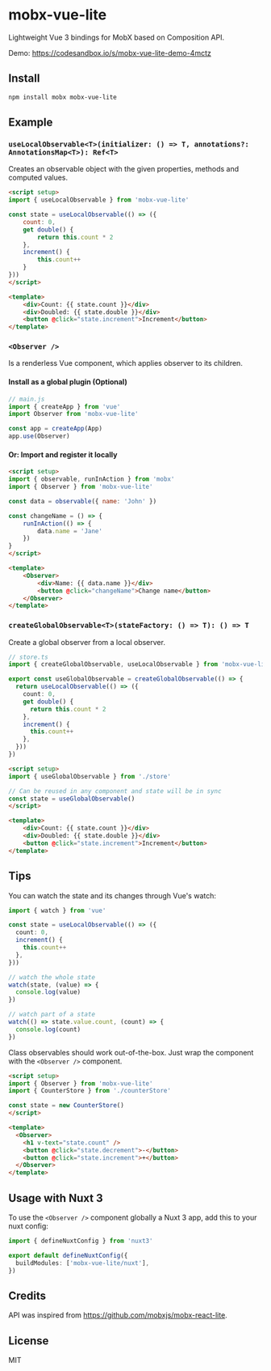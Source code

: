 # mobx-vue-lite

Lightweight Vue 3 bindings for MobX based on Composition API.

Demo: https://codesandbox.io/s/mobx-vue-lite-demo-4mctz

## Install

```sh
npm install mobx mobx-vue-lite
```

## Example

### **`useLocalObservable<T>(initializer: () => T, annotations?: AnnotationsMap<T>): Ref<T>`**

Creates an observable object with the given properties, methods and computed values.

```html
<script setup>
import { useLocalObservable } from 'mobx-vue-lite'

const state = useLocalObservable(() => ({
    count: 0,
    get double() {
        return this.count * 2
    },
    increment() {
        this.count++
    }
}))
</script>

<template>
    <div>Count: {{ state.count }}</div>
    <div>Doubled: {{ state.double }}</div>
    <button @click="state.increment">Increment</button>
</template>
```

### **`<Observer />`**

Is a renderless Vue component, which applies observer to its children.

#### Install as a global plugin (Optional)

```ts
// main.js
import { createApp } from 'vue'
import Observer from 'mobx-vue-lite'

const app = createApp(App)
app.use(Observer)
```

#### Or: Import and register it locally

```html
<script setup>
import { observable, runInAction } from 'mobx'
import { Observer } from 'mobx-vue-lite'

const data = observable({ name: 'John' })

const changeName = () => {
    runInAction(() => {
        data.name = 'Jane'
    })
}
</script>

<template>
    <Observer>
        <div>Name: {{ data.name }}</div>
        <button @click="changeName">Change name</button>
    </Observer>
</template>
```

### **`createGlobalObservable<T>(stateFactory: () => T): () => T`**

Create a global observer from a local observer.

```ts
// store.ts
import { createGlobalObservable, useLocalObservable } from 'mobx-vue-lite'

export const useGlobalObservable = createGlobalObservable(() => {
  return useLocalObservable(() => ({
    count: 0,
    get double() {
      return this.count * 2
    },
    increment() {
      this.count++
    },
  }))
})
```

```html
<script setup>
import { useGlobalObservable } from './store'

// Can be reused in any component and state will be in sync
const state = useGlobalObservable()
</script>

<template>
    <div>Count: {{ state.count }}</div>
    <div>Doubled: {{ state.double }}</div>
    <button @click="state.increment">Increment</button>
</template>
```

## Tips

You can watch the state and its changes through Vue's watch:

```ts
import { watch } from 'vue'

const state = useLocalObservable(() => ({
  count: 0,
  increment() {
    this.count++
  },
}))

// watch the whole state
watch(state, (value) => {
  console.log(value)
})

// watch part of a state
watch(() => state.value.count, (count) => {
  console.log(count)
})
```

Class observables should work out-of-the-box. Just wrap the component with the `<Observer />` component.

```html
<script setup>
import { Observer } from 'mobx-vue-lite'
import { CounterStore } from './counterStore'

const state = new CounterStore()
</script>

<template>
  <Observer>
    <h1 v-text="state.count" />
    <button @click="state.decrement">-</button>
    <button @click="state.increment">+</button>
  </Observer>
</template>
```

## Usage with Nuxt 3

To use the `<Observer />` component globally a Nuxt 3 app, add this to your nuxt config:

```ts
import { defineNuxtConfig } from 'nuxt3'

export default defineNuxtConfig({
  buildModules: ['mobx-vue-lite/nuxt'],
})
```

## Credits

API was inspired from https://github.com/mobxjs/mobx-react-lite.

## License

MIT
